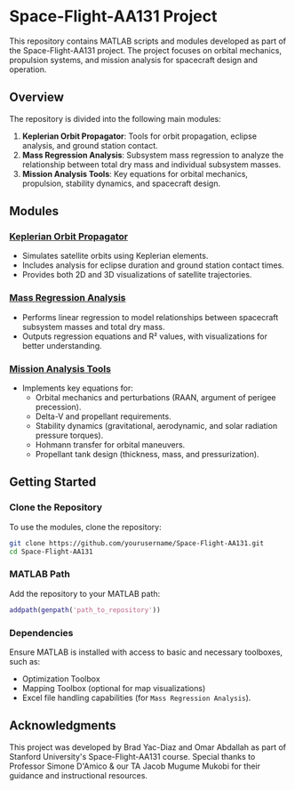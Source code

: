 # Space-Flight-AA131 Project

This repository contains MATLAB scripts and modules developed as part of the Space-Flight-AA131 project. The project focuses on orbital mechanics, propulsion systems, and mission analysis for spacecraft design and operation.

## Overview

The repository is divided into the following main modules:

1. **Keplerian Orbit Propagator**: Tools for orbit propagation, eclipse analysis, and ground station contact.
2. **Mass Regression Analysis**: Subsystem mass regression to analyze the relationship between total dry mass and individual subsystem masses.
3. **Mission Analysis Tools**: Key equations for orbital mechanics, propulsion, stability dynamics, and spacecraft design.

## Modules

### [Keplerian Orbit Propagator](./Keplerian-Orbit-Propagator)
- Simulates satellite orbits using Keplerian elements.
- Includes analysis for eclipse duration and ground station contact times.
- Provides both 2D and 3D visualizations of satellite trajectories.

### [Mass Regression Analysis](./Mass-Regression-Analysis)
- Performs linear regression to model relationships between spacecraft subsystem masses and total dry mass.
- Outputs regression equations and R² values, with visualizations for better understanding.

### [Mission Analysis Tools](./Mission-Analysis-Tools)
- Implements key equations for:
  - Orbital mechanics and perturbations (RAAN, argument of perigee precession).
  - Delta-V and propellant requirements.
  - Stability dynamics (gravitational, aerodynamic, and solar radiation pressure torques).
  - Hohmann transfer for orbital maneuvers.
  - Propellant tank design (thickness, mass, and pressurization).

## Getting Started

### Clone the Repository
To use the modules, clone the repository:
```bash
git clone https://github.com/yourusername/Space-Flight-AA131.git
cd Space-Flight-AA131
```

### MATLAB Path
Add the repository to your MATLAB path:
```matlab
addpath(genpath('path_to_repository'))
```

### Dependencies
Ensure MATLAB is installed with access to basic and necessary toolboxes, such as:
- Optimization Toolbox
- Mapping Toolbox (optional for map visualizations)
- Excel file handling capabilities (for `Mass Regression Analysis`).

## Acknowledgments

This project was developed by Brad Yac-Diaz and Omar Abdallah as part of Stanford University's Space-Flight-AA131 course. Special thanks to Professor Simone D'Amico & our TA Jacob Mugume Mukobi for their guidance and instructional resources.
